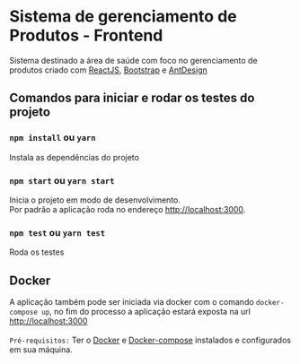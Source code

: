 # Sistema de gerenciamento de Produtos - Frontend

Sistema destinado a área de saúde com foco no gerenciamento de produtos
criado com [ReactJS](https://pt-br.reactjs.org/), [Bootstrap](https://getbootstrap.com/) e [AntDesign](https://ant.design/)

## Comandos para iniciar e rodar os testes do projeto

### `npm install` ou `yarn`

Instala as dependências do projeto

### `npm start` ou `yarn start`

Inicia o projeto em modo de desenvolvimento.\
Por padrão a aplicação roda no endereço [http://localhost:3000](http://localhost:3000).

### `npm test` ou `yarn test`

Roda os testes

## Docker
A aplicação também pode ser iniciada via docker com o comando `docker-compose up`, no fim do processo a aplicação estará exposta na url [http://localhost:3000](http://localhost:3000/)\
\
`Pré-requisitos:` Ter o [Docker](https://www.docker.com/) e [Docker-compose](https://docs.docker.com/compose/) instalados e configurados em sua máquina.

